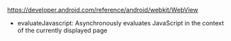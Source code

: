 https://developer.android.com/reference/android/webkit/WebView

- evaluateJavascript: Asynchronously evaluates JavaScript in the context of the currently displayed page
